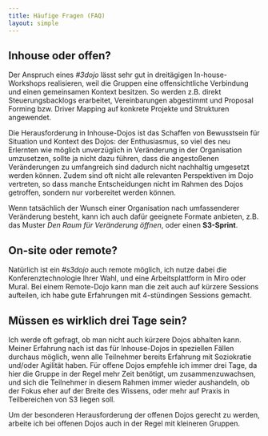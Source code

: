 ```yaml
---
title: Häufige Fragen (FAQ)
layout: simple
---
```


## Inhouse oder offen?

Der Anspruch eines _#3dojo_ lässt sehr gut in dreitägigen In-house-Workshops realisieren, weil die Gruppen eine offensichtliche Verbindung und einen gemeinsamen Kontext besitzen. So werden z.B. direkt Steuerungsbacklogs erarbeitet, Vereinbarungen abgestimmt und Proposal Forming bzw. Driver Mapping auf konkrete Projekte und Strukturen angewendet. 

Die Herausforderung in Inhouse-Dojos ist das Schaffen von Bewusstsein für Situation und Kontext des Dojos: der Enthusiasmus, so viel des neu Erlernten  wie möglich unverzüglich in Veränderung in der Organisation umzusetzen, sollte ja nicht dazu führen, dass die angestoßenen Veränderungen zu umfangreich sind dadurch nicht nachhaltig umgesetzt werden können. Zudem sind oft nicht alle relevanten Perspektiven im Dojo vertreten, so dass manche Entscheidungen  nicht im Rahmen des Dojos getroffen, sondern nur vorbereitet werden können. 

Wenn tatsächlich der Wunsch einer Organisation nach umfassenderer Veränderung besteht, kann ich auch dafür geeignete Formate anbieten, z.B. das Muster _Den Raum für Veränderung öffnen_, oder einen **S3-Sprint**.

## On-site oder remote?

Natürlich ist ein _#s3dojo_ auch remote möglich, ich nutze dabei die Konferenztechnologie Ihrer Wahl, und eine Arbeitsplattform in Miro oder Mural. Bei einem Remote-Dojo kann man die zeit auch auf kürzere Sessions aufteilen, ich habe gute Erfahrungen mit 4-stündingen Sessions gemacht.

## Müssen es wirklich drei Tage sein?

Ich werde oft gefragt, ob man nicht auch kürzere Dojos abhalten kann. Meiner Erfahrung nach ist das für Inhouse-Dojos in speziellen Fällen durchaus möglich, wenn alle Teilnehmer bereits Erfahrung mit Soziokratie und/oder Agilität haben. Für offene Dojos empfehle ich immer drei Tage, da hier die Gruppe in der Regel mehr Zeit benötigt, um zusammenzuwachsen, und sich die Teilnehmer in diesem Rahmen immer wieder aushandeln, ob der Fokus eher auf der Breite des Wissens, oder mehr auf Praxis in Teilbereichen von S3 liegen soll.

Um der besonderen Herausforderung der offenen Dojos gerecht zu werden, arbeite ich bei offenen Dojos auch in der Regel mit kleineren Gruppen.

